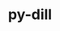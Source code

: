 ---
title: "py-dill"
layout: cache
categories: [package, develop]
meta: {"compilers": ["gcc@=11.4.0", "gcc@=13.2.0", "gcc@=7.5.0", "gcc@=9.4.0", "oneapi@=2024.2.1"], "num_specs": 50, "num_specs_by_stack": {"e4s": 7, "e4s-neoverse-v2": 6, "e4s-neoverse_v1": 2, "e4s-oneapi": 6, "e4s-power": 1, "ml-linux-aarch64-cpu": 6, "ml-linux-aarch64-cuda": 7, "ml-linux-x86_64-cpu": 7, "ml-linux-x86_64-cuda": 6, "ml-linux-x86_64-rocm": 7, "radiuss": 12, "root": 50}, "oss": ["ubuntu18.04", "ubuntu20.04", "ubuntu22.04", "ubuntu24.04"], "platforms": ["linux"], "stacks": ["e4s", "e4s-neoverse-v2", "e4s-neoverse_v1", "e4s-oneapi", "e4s-power", "ml-linux-aarch64-cpu", "ml-linux-aarch64-cuda", "ml-linux-x86_64-cpu", "ml-linux-x86_64-cuda", "ml-linux-x86_64-rocm", "radiuss", "root"], "targets": ["aarch64", "neoverse_v1", "neoverse_v2", "ppc64le", "x86_64_v3"], "versions": ["0.3.6"]}
spec_details: [{"compiler": "gcc@=7.5.0", "hash": "5xvltutod53rhap2glykkxytrzaeyvmt", "os": "ubuntu18.04", "platform": "linux", "size": "-", "stacks": ["radiuss", "root"], "tarball": "https://binaries.spack.io/develop/build_cache/linux-ubuntu18.04-x86_64_v3/gcc-7.5.0/py-dill-0.3.6/linux-ubuntu18.04-x86_64_v3-gcc-7.5.0-py-dill-0.3.6-5xvltutod53rhap2glykkxytrzaeyvmt.spack", "target": "x86_64_v3", "variants": ["build_system=python_pip", "patches=daf79b1"], "versions": ["0.3.6"]}, {"compiler": "gcc@=7.5.0", "hash": "adlthj7kseb3yvn6ax5c4offftt4cypz", "os": "ubuntu18.04", "platform": "linux", "size": "-", "stacks": ["radiuss", "root"], "tarball": "https://binaries.spack.io/develop/build_cache/linux-ubuntu18.04-x86_64_v3/gcc-7.5.0/py-dill-0.3.6/linux-ubuntu18.04-x86_64_v3-gcc-7.5.0-py-dill-0.3.6-adlthj7kseb3yvn6ax5c4offftt4cypz.spack", "target": "x86_64_v3", "variants": ["build_system=python_pip", "patches=daf79b1"], "versions": ["0.3.6"]}, {"compiler": "gcc@=7.5.0", "hash": "agp7vs6kl6tmxx2mdvaau7qghjrbjv2k", "os": "ubuntu18.04", "platform": "linux", "size": "-", "stacks": ["radiuss", "root"], "tarball": "https://binaries.spack.io/develop/build_cache/linux-ubuntu18.04-x86_64_v3/gcc-7.5.0/py-dill-0.3.6/linux-ubuntu18.04-x86_64_v3-gcc-7.5.0-py-dill-0.3.6-agp7vs6kl6tmxx2mdvaau7qghjrbjv2k.spack", "target": "x86_64_v3", "variants": ["build_system=python_pip", "patches=daf79b1"], "versions": ["0.3.6"]}, {"compiler": "gcc@=7.5.0", "hash": "epyqtltlqwvfuwnwiiz3m7q7kui737lr", "os": "ubuntu18.04", "platform": "linux", "size": "-", "stacks": ["radiuss", "root"], "tarball": "https://binaries.spack.io/develop/build_cache/linux-ubuntu18.04-x86_64_v3/gcc-7.5.0/py-dill-0.3.6/linux-ubuntu18.04-x86_64_v3-gcc-7.5.0-py-dill-0.3.6-epyqtltlqwvfuwnwiiz3m7q7kui737lr.spack", "target": "x86_64_v3", "variants": ["build_system=python_pip", "patches=daf79b1"], "versions": ["0.3.6"]}, {"compiler": "gcc@=7.5.0", "hash": "fjkosawaotffuhqsdzojlvjy3lm7sxcu", "os": "ubuntu18.04", "platform": "linux", "size": "-", "stacks": ["radiuss", "root"], "tarball": "https://binaries.spack.io/develop/build_cache/linux-ubuntu18.04-x86_64_v3/gcc-7.5.0/py-dill-0.3.6/linux-ubuntu18.04-x86_64_v3-gcc-7.5.0-py-dill-0.3.6-fjkosawaotffuhqsdzojlvjy3lm7sxcu.spack", "target": "x86_64_v3", "variants": ["build_system=python_pip", "patches=daf79b1"], "versions": ["0.3.6"]}, {"compiler": "gcc@=7.5.0", "hash": "gbtl6xnoum3wceymgao6msysccwm3i3x", "os": "ubuntu18.04", "platform": "linux", "size": "-", "stacks": ["radiuss", "root"], "tarball": "https://binaries.spack.io/develop/build_cache/linux-ubuntu18.04-x86_64_v3/gcc-7.5.0/py-dill-0.3.6/linux-ubuntu18.04-x86_64_v3-gcc-7.5.0-py-dill-0.3.6-gbtl6xnoum3wceymgao6msysccwm3i3x.spack", "target": "x86_64_v3", "variants": ["build_system=python_pip", "patches=daf79b1"], "versions": ["0.3.6"]}, {"compiler": "gcc@=7.5.0", "hash": "ihvack37mgu45yosyuevacq4a4ugmi62", "os": "ubuntu18.04", "platform": "linux", "size": "-", "stacks": ["radiuss", "root"], "tarball": "https://binaries.spack.io/develop/build_cache/linux-ubuntu18.04-x86_64_v3/gcc-7.5.0/py-dill-0.3.6/linux-ubuntu18.04-x86_64_v3-gcc-7.5.0-py-dill-0.3.6-ihvack37mgu45yosyuevacq4a4ugmi62.spack", "target": "x86_64_v3", "variants": ["build_system=python_pip", "patches=daf79b1"], "versions": ["0.3.6"]}, {"compiler": "gcc@=7.5.0", "hash": "jio2ntmae3qzjj6jxyxw6zowmrt2cgac", "os": "ubuntu18.04", "platform": "linux", "size": "-", "stacks": ["radiuss", "root"], "tarball": "https://binaries.spack.io/develop/build_cache/linux-ubuntu18.04-x86_64_v3/gcc-7.5.0/py-dill-0.3.6/linux-ubuntu18.04-x86_64_v3-gcc-7.5.0-py-dill-0.3.6-jio2ntmae3qzjj6jxyxw6zowmrt2cgac.spack", "target": "x86_64_v3", "variants": ["build_system=python_pip", "patches=daf79b1"], "versions": ["0.3.6"]}, {"compiler": "gcc@=7.5.0", "hash": "m5ormham4szmhwdm6vcmatowfyp5542p", "os": "ubuntu18.04", "platform": "linux", "size": "-", "stacks": ["radiuss", "root"], "tarball": "https://binaries.spack.io/develop/build_cache/linux-ubuntu18.04-x86_64_v3/gcc-7.5.0/py-dill-0.3.6/linux-ubuntu18.04-x86_64_v3-gcc-7.5.0-py-dill-0.3.6-m5ormham4szmhwdm6vcmatowfyp5542p.spack", "target": "x86_64_v3", "variants": ["build_system=python_pip", "patches=daf79b1"], "versions": ["0.3.6"]}, {"compiler": "gcc@=7.5.0", "hash": "mibivezji2a6mhlnxrizx6iruhjesoeh", "os": "ubuntu18.04", "platform": "linux", "size": "-", "stacks": ["radiuss", "root"], "tarball": "https://binaries.spack.io/develop/build_cache/linux-ubuntu18.04-x86_64_v3/gcc-7.5.0/py-dill-0.3.6/linux-ubuntu18.04-x86_64_v3-gcc-7.5.0-py-dill-0.3.6-mibivezji2a6mhlnxrizx6iruhjesoeh.spack", "target": "x86_64_v3", "variants": ["build_system=python_pip", "patches=daf79b1"], "versions": ["0.3.6"]}, {"compiler": "gcc@=7.5.0", "hash": "nj5yx3hnuswv3rrql46birmjrolx25lb", "os": "ubuntu18.04", "platform": "linux", "size": "-", "stacks": ["radiuss", "root"], "tarball": "https://binaries.spack.io/develop/build_cache/linux-ubuntu18.04-x86_64_v3/gcc-7.5.0/py-dill-0.3.6/linux-ubuntu18.04-x86_64_v3-gcc-7.5.0-py-dill-0.3.6-nj5yx3hnuswv3rrql46birmjrolx25lb.spack", "target": "x86_64_v3", "variants": ["build_system=python_pip", "patches=daf79b1"], "versions": ["0.3.6"]}, {"compiler": "gcc@=7.5.0", "hash": "o4us7axf3sf2rj6eqmlfug7jduhay4dl", "os": "ubuntu18.04", "platform": "linux", "size": "-", "stacks": ["root"], "tarball": "https://binaries.spack.io/develop/build_cache/linux-ubuntu18.04-x86_64_v3/gcc-7.5.0/py-dill-0.3.6/linux-ubuntu18.04-x86_64_v3-gcc-7.5.0-py-dill-0.3.6-o4us7axf3sf2rj6eqmlfug7jduhay4dl.spack", "target": "x86_64_v3", "variants": ["build_system=python_pip", "patches=daf79b1"], "versions": ["0.3.6"]}, {"compiler": "gcc@=7.5.0", "hash": "ollvlihkjsyxiwc2rho2n3btqlf7cbze", "os": "ubuntu18.04", "platform": "linux", "size": "-", "stacks": ["radiuss", "root"], "tarball": "https://binaries.spack.io/develop/build_cache/linux-ubuntu18.04-x86_64_v3/gcc-7.5.0/py-dill-0.3.6/linux-ubuntu18.04-x86_64_v3-gcc-7.5.0-py-dill-0.3.6-ollvlihkjsyxiwc2rho2n3btqlf7cbze.spack", "target": "x86_64_v3", "variants": ["build_system=python_pip", "patches=daf79b1"], "versions": ["0.3.6"]}, {"compiler": "gcc@=7.5.0", "hash": "skbgbhos4oqx2ozcysb3oqpajte5fln2", "os": "ubuntu18.04", "platform": "linux", "size": "-", "stacks": ["root"], "tarball": "https://binaries.spack.io/develop/build_cache/linux-ubuntu18.04-x86_64_v3/gcc-7.5.0/py-dill-0.3.6/linux-ubuntu18.04-x86_64_v3-gcc-7.5.0-py-dill-0.3.6-skbgbhos4oqx2ozcysb3oqpajte5fln2.spack", "target": "x86_64_v3", "variants": ["build_system=python_pip", "patches=daf79b1"], "versions": ["0.3.6"]}, {"compiler": "gcc@=9.4.0", "hash": "kw4p5jhfh2tc6er2giw34mkqvtfisuyi", "os": "ubuntu20.04", "platform": "linux", "size": "-", "stacks": ["e4s-power", "root"], "tarball": "https://binaries.spack.io/develop/build_cache/linux-ubuntu20.04-ppc64le/gcc-9.4.0/py-dill-0.3.6/linux-ubuntu20.04-ppc64le-gcc-9.4.0-py-dill-0.3.6-kw4p5jhfh2tc6er2giw34mkqvtfisuyi.spack", "target": "ppc64le", "variants": ["build_system=python_pip", "patches=daf79b1"], "versions": ["0.3.6"]}, {"compiler": "gcc@=11.4.0", "hash": "pqdj2ksc3bq5luanbc4pxti7dpzjsemk", "os": "ubuntu22.04", "platform": "linux", "size": "-", "stacks": ["e4s-neoverse_v1", "root"], "tarball": "https://binaries.spack.io/develop/build_cache/linux-ubuntu22.04-neoverse_v1/gcc-11.4.0/py-dill-0.3.6/linux-ubuntu22.04-neoverse_v1-gcc-11.4.0-py-dill-0.3.6-pqdj2ksc3bq5luanbc4pxti7dpzjsemk.spack", "target": "neoverse_v1", "variants": ["build_system=python_pip", "patches=daf79b1"], "versions": ["0.3.6"]}, {"compiler": "gcc@=11.4.0", "hash": "4y2tigsfgcl34lozhof72f4pdzt7kmei", "os": "ubuntu22.04", "platform": "linux", "size": "-", "stacks": ["e4s-neoverse_v1", "root"], "tarball": "https://binaries.spack.io/develop/build_cache/linux-ubuntu22.04-neoverse_v1/gcc-11.4.0/py-dill-0.3.6/linux-ubuntu22.04-neoverse_v1-gcc-11.4.0-py-dill-0.3.6-4y2tigsfgcl34lozhof72f4pdzt7kmei.spack", "target": "neoverse_v1", "variants": ["build_system=python_pip", "patches=daf79b1"], "versions": ["0.3.6"]}, {"compiler": "gcc@=11.4.0", "hash": "koi4arydc7jvhpc5msfdg7v2f6rlfmgn", "os": "ubuntu22.04", "platform": "linux", "size": "-", "stacks": ["e4s-neoverse-v2", "root"], "tarball": "https://binaries.spack.io/develop/build_cache/linux-ubuntu22.04-neoverse_v2/gcc-11.4.0/py-dill-0.3.6/linux-ubuntu22.04-neoverse_v2-gcc-11.4.0-py-dill-0.3.6-koi4arydc7jvhpc5msfdg7v2f6rlfmgn.spack", "target": "neoverse_v2", "variants": ["build_system=python_pip", "patches=daf79b1"], "versions": ["0.3.6"]}, {"compiler": "gcc@=11.4.0", "hash": "nahq3wthpkhpbsrhqx7xo3eauu7qwhp7", "os": "ubuntu22.04", "platform": "linux", "size": "-", "stacks": ["e4s-neoverse-v2", "root"], "tarball": "https://binaries.spack.io/develop/build_cache/linux-ubuntu22.04-neoverse_v2/gcc-11.4.0/py-dill-0.3.6/linux-ubuntu22.04-neoverse_v2-gcc-11.4.0-py-dill-0.3.6-nahq3wthpkhpbsrhqx7xo3eauu7qwhp7.spack", "target": "neoverse_v2", "variants": ["build_system=python_pip", "patches=daf79b1"], "versions": ["0.3.6"]}, {"compiler": "gcc@=11.4.0", "hash": "ojjr3ycox5crw2ytufno7mh654mtxexc", "os": "ubuntu22.04", "platform": "linux", "size": "-", "stacks": ["e4s-neoverse-v2", "root"], "tarball": "https://binaries.spack.io/develop/build_cache/linux-ubuntu22.04-neoverse_v2/gcc-11.4.0/py-dill-0.3.6/linux-ubuntu22.04-neoverse_v2-gcc-11.4.0-py-dill-0.3.6-ojjr3ycox5crw2ytufno7mh654mtxexc.spack", "target": "neoverse_v2", "variants": ["build_system=python_pip", "patches=daf79b1"], "versions": ["0.3.6"]}, {"compiler": "gcc@=11.4.0", "hash": "ar4k54vviky2j56ev5frbeqi74v2akaa", "os": "ubuntu22.04", "platform": "linux", "size": "-", "stacks": ["e4s-neoverse-v2", "root"], "tarball": "https://binaries.spack.io/develop/build_cache/linux-ubuntu22.04-neoverse_v2/gcc-11.4.0/py-dill-0.3.6/linux-ubuntu22.04-neoverse_v2-gcc-11.4.0-py-dill-0.3.6-ar4k54vviky2j56ev5frbeqi74v2akaa.spack", "target": "neoverse_v2", "variants": ["build_system=python_pip", "patches=daf79b1"], "versions": ["0.3.6"]}, {"compiler": "gcc@=11.4.0", "hash": "33afwdkmdnn3hxk62z73rlydjvepe3xz", "os": "ubuntu22.04", "platform": "linux", "size": "-", "stacks": ["e4s-neoverse-v2", "root"], "tarball": "https://binaries.spack.io/develop/build_cache/linux-ubuntu22.04-neoverse_v2/gcc-11.4.0/py-dill-0.3.6/linux-ubuntu22.04-neoverse_v2-gcc-11.4.0-py-dill-0.3.6-33afwdkmdnn3hxk62z73rlydjvepe3xz.spack", "target": "neoverse_v2", "variants": ["build_system=python_pip", "patches=daf79b1"], "versions": ["0.3.6"]}, {"compiler": "gcc@=11.4.0", "hash": "ud3b4cuawo2lpl2vw3kdkiyvf2nboopz", "os": "ubuntu22.04", "platform": "linux", "size": "-", "stacks": ["e4s-neoverse-v2", "root"], "tarball": "https://binaries.spack.io/develop/build_cache/linux-ubuntu22.04-neoverse_v2/gcc-11.4.0/py-dill-0.3.6/linux-ubuntu22.04-neoverse_v2-gcc-11.4.0-py-dill-0.3.6-ud3b4cuawo2lpl2vw3kdkiyvf2nboopz.spack", "target": "neoverse_v2", "variants": ["build_system=python_pip", "patches=daf79b1"], "versions": ["0.3.6"]}, {"compiler": "gcc@=11.4.0", "hash": "6v6zom6ourvtcosyjmnzq3pbynqll2su", "os": "ubuntu22.04", "platform": "linux", "size": "-", "stacks": ["e4s", "root"], "tarball": "https://binaries.spack.io/develop/build_cache/linux-ubuntu22.04-x86_64_v3/gcc-11.4.0/py-dill-0.3.6/linux-ubuntu22.04-x86_64_v3-gcc-11.4.0-py-dill-0.3.6-6v6zom6ourvtcosyjmnzq3pbynqll2su.spack", "target": "x86_64_v3", "variants": ["build_system=python_pip", "patches=daf79b1"], "versions": ["0.3.6"]}, {"compiler": "gcc@=11.4.0", "hash": "77ykr5ykzz3gp2cij2724omdvgeyhn26", "os": "ubuntu22.04", "platform": "linux", "size": "-", "stacks": ["e4s", "root"], "tarball": "https://binaries.spack.io/develop/build_cache/linux-ubuntu22.04-x86_64_v3/gcc-11.4.0/py-dill-0.3.6/linux-ubuntu22.04-x86_64_v3-gcc-11.4.0-py-dill-0.3.6-77ykr5ykzz3gp2cij2724omdvgeyhn26.spack", "target": "x86_64_v3", "variants": ["build_system=python_pip", "patches=daf79b1"], "versions": ["0.3.6"]}, {"compiler": "gcc@=11.4.0", "hash": "uhjte7xmmjozky7ld7wru432j6hs47ag", "os": "ubuntu22.04", "platform": "linux", "size": "-", "stacks": ["e4s", "root"], "tarball": "https://binaries.spack.io/develop/build_cache/linux-ubuntu22.04-x86_64_v3/gcc-11.4.0/py-dill-0.3.6/linux-ubuntu22.04-x86_64_v3-gcc-11.4.0-py-dill-0.3.6-uhjte7xmmjozky7ld7wru432j6hs47ag.spack", "target": "x86_64_v3", "variants": ["build_system=python_pip", "patches=daf79b1"], "versions": ["0.3.6"]}, {"compiler": "gcc@=11.4.0", "hash": "j2rfon7yaern5e7ws4kxevuz74axgef5", "os": "ubuntu22.04", "platform": "linux", "size": "-", "stacks": ["e4s", "root"], "tarball": "https://binaries.spack.io/develop/build_cache/linux-ubuntu22.04-x86_64_v3/gcc-11.4.0/py-dill-0.3.6/linux-ubuntu22.04-x86_64_v3-gcc-11.4.0-py-dill-0.3.6-j2rfon7yaern5e7ws4kxevuz74axgef5.spack", "target": "x86_64_v3", "variants": ["build_system=python_pip", "patches=daf79b1"], "versions": ["0.3.6"]}, {"compiler": "gcc@=11.4.0", "hash": "v4dni5obkxntz36vw2ndvrbxexhqomqa", "os": "ubuntu22.04", "platform": "linux", "size": "-", "stacks": ["e4s", "root"], "tarball": "https://binaries.spack.io/develop/build_cache/linux-ubuntu22.04-x86_64_v3/gcc-11.4.0/py-dill-0.3.6/linux-ubuntu22.04-x86_64_v3-gcc-11.4.0-py-dill-0.3.6-v4dni5obkxntz36vw2ndvrbxexhqomqa.spack", "target": "x86_64_v3", "variants": ["build_system=python_pip", "patches=daf79b1"], "versions": ["0.3.6"]}, {"compiler": "gcc@=11.4.0", "hash": "q5k5xfm67zec3wonv4pqkena77scb2sx", "os": "ubuntu22.04", "platform": "linux", "size": "-", "stacks": ["e4s", "root"], "tarball": "https://binaries.spack.io/develop/build_cache/linux-ubuntu22.04-x86_64_v3/gcc-11.4.0/py-dill-0.3.6/linux-ubuntu22.04-x86_64_v3-gcc-11.4.0-py-dill-0.3.6-q5k5xfm67zec3wonv4pqkena77scb2sx.spack", "target": "x86_64_v3", "variants": ["build_system=python_pip", "patches=daf79b1"], "versions": ["0.3.6"]}, {"compiler": "gcc@=11.4.0", "hash": "h3jmhaemzxvngwqm3nkrrh6flffgzpqe", "os": "ubuntu22.04", "platform": "linux", "size": "-", "stacks": ["e4s", "root"], "tarball": "https://binaries.spack.io/develop/build_cache/linux-ubuntu22.04-x86_64_v3/gcc-11.4.0/py-dill-0.3.6/linux-ubuntu22.04-x86_64_v3-gcc-11.4.0-py-dill-0.3.6-h3jmhaemzxvngwqm3nkrrh6flffgzpqe.spack", "target": "x86_64_v3", "variants": ["build_system=python_pip", "patches=daf79b1"], "versions": ["0.3.6"]}, {"compiler": "oneapi@=2024.2.1", "hash": "yfzvepdb7nvzbdzwyjw3diohayizwxi5", "os": "ubuntu22.04", "platform": "linux", "size": "-", "stacks": ["e4s-oneapi", "root"], "tarball": "https://binaries.spack.io/develop/build_cache/linux-ubuntu22.04-x86_64_v3/oneapi-2024.2.1/py-dill-0.3.6/linux-ubuntu22.04-x86_64_v3-oneapi-2024.2.1-py-dill-0.3.6-yfzvepdb7nvzbdzwyjw3diohayizwxi5.spack", "target": "x86_64_v3", "variants": ["build_system=python_pip", "patches=daf79b1"], "versions": ["0.3.6"]}, {"compiler": "oneapi@=2024.2.1", "hash": "jdaeakv3qf6bfg4hvuabxnakfbtrhlap", "os": "ubuntu22.04", "platform": "linux", "size": "-", "stacks": ["e4s-oneapi", "root"], "tarball": "https://binaries.spack.io/develop/build_cache/linux-ubuntu22.04-x86_64_v3/oneapi-2024.2.1/py-dill-0.3.6/linux-ubuntu22.04-x86_64_v3-oneapi-2024.2.1-py-dill-0.3.6-jdaeakv3qf6bfg4hvuabxnakfbtrhlap.spack", "target": "x86_64_v3", "variants": ["build_system=python_pip", "patches=daf79b1"], "versions": ["0.3.6"]}, {"compiler": "oneapi@=2024.2.1", "hash": "ggj62bdz72uet5cnfkol4fe24wwfetxz", "os": "ubuntu22.04", "platform": "linux", "size": "-", "stacks": ["e4s-oneapi", "root"], "tarball": "https://binaries.spack.io/develop/build_cache/linux-ubuntu22.04-x86_64_v3/oneapi-2024.2.1/py-dill-0.3.6/linux-ubuntu22.04-x86_64_v3-oneapi-2024.2.1-py-dill-0.3.6-ggj62bdz72uet5cnfkol4fe24wwfetxz.spack", "target": "x86_64_v3", "variants": ["build_system=python_pip", "patches=daf79b1"], "versions": ["0.3.6"]}, {"compiler": "oneapi@=2024.2.1", "hash": "gescbbvtquwgalvce56klkugv2w6h2r4", "os": "ubuntu22.04", "platform": "linux", "size": "-", "stacks": ["e4s-oneapi", "root"], "tarball": "https://binaries.spack.io/develop/build_cache/linux-ubuntu22.04-x86_64_v3/oneapi-2024.2.1/py-dill-0.3.6/linux-ubuntu22.04-x86_64_v3-oneapi-2024.2.1-py-dill-0.3.6-gescbbvtquwgalvce56klkugv2w6h2r4.spack", "target": "x86_64_v3", "variants": ["build_system=python_pip", "patches=daf79b1"], "versions": ["0.3.6"]}, {"compiler": "oneapi@=2024.2.1", "hash": "yl6m3ylj7fdg4m5asx7qe2cekzx3n42j", "os": "ubuntu22.04", "platform": "linux", "size": "-", "stacks": ["e4s-oneapi", "root"], "tarball": "https://binaries.spack.io/develop/build_cache/linux-ubuntu22.04-x86_64_v3/oneapi-2024.2.1/py-dill-0.3.6/linux-ubuntu22.04-x86_64_v3-oneapi-2024.2.1-py-dill-0.3.6-yl6m3ylj7fdg4m5asx7qe2cekzx3n42j.spack", "target": "x86_64_v3", "variants": ["build_system=python_pip", "patches=daf79b1"], "versions": ["0.3.6"]}, {"compiler": "oneapi@=2024.2.1", "hash": "dtiqwhns2hq5alop7h4h4q64uw4nmmls", "os": "ubuntu22.04", "platform": "linux", "size": "-", "stacks": ["e4s-oneapi", "root"], "tarball": "https://binaries.spack.io/develop/build_cache/linux-ubuntu22.04-x86_64_v3/oneapi-2024.2.1/py-dill-0.3.6/linux-ubuntu22.04-x86_64_v3-oneapi-2024.2.1-py-dill-0.3.6-dtiqwhns2hq5alop7h4h4q64uw4nmmls.spack", "target": "x86_64_v3", "variants": ["build_system=python_pip", "patches=daf79b1"], "versions": ["0.3.6"]}, {"compiler": "gcc@=13.2.0", "hash": "2naftuwh4eon6gzj3rvyjvecq35wppg2", "os": "ubuntu24.04", "platform": "linux", "size": "-", "stacks": ["ml-linux-aarch64-cpu", "ml-linux-aarch64-cuda", "root"], "tarball": "https://binaries.spack.io/develop/build_cache/linux-ubuntu24.04-aarch64/gcc-13.2.0/py-dill-0.3.6/linux-ubuntu24.04-aarch64-gcc-13.2.0-py-dill-0.3.6-2naftuwh4eon6gzj3rvyjvecq35wppg2.spack", "target": "aarch64", "variants": ["build_system=python_pip", "patches=daf79b1"], "versions": ["0.3.6"]}, {"compiler": "gcc@=13.2.0", "hash": "46fwikjdtviywabvzrw6rdlim2he4rh7", "os": "ubuntu24.04", "platform": "linux", "size": "-", "stacks": ["ml-linux-aarch64-cpu", "ml-linux-aarch64-cuda", "root"], "tarball": "https://binaries.spack.io/develop/build_cache/linux-ubuntu24.04-aarch64/gcc-13.2.0/py-dill-0.3.6/linux-ubuntu24.04-aarch64-gcc-13.2.0-py-dill-0.3.6-46fwikjdtviywabvzrw6rdlim2he4rh7.spack", "target": "aarch64", "variants": ["build_system=python_pip", "patches=daf79b1"], "versions": ["0.3.6"]}, {"compiler": "gcc@=13.2.0", "hash": "dk5rhrgibmngbadwaartwykc7bdugtqj", "os": "ubuntu24.04", "platform": "linux", "size": "-", "stacks": ["ml-linux-aarch64-cpu", "ml-linux-aarch64-cuda", "root"], "tarball": "https://binaries.spack.io/develop/build_cache/linux-ubuntu24.04-aarch64/gcc-13.2.0/py-dill-0.3.6/linux-ubuntu24.04-aarch64-gcc-13.2.0-py-dill-0.3.6-dk5rhrgibmngbadwaartwykc7bdugtqj.spack", "target": "aarch64", "variants": ["build_system=python_pip", "patches=daf79b1"], "versions": ["0.3.6"]}, {"compiler": "gcc@=13.2.0", "hash": "fpgwbpjcs7pt7r6uuw2mjnvpskg4uuqk", "os": "ubuntu24.04", "platform": "linux", "size": "-", "stacks": ["ml-linux-aarch64-cpu", "ml-linux-aarch64-cuda", "root"], "tarball": "https://binaries.spack.io/develop/build_cache/linux-ubuntu24.04-aarch64/gcc-13.2.0/py-dill-0.3.6/linux-ubuntu24.04-aarch64-gcc-13.2.0-py-dill-0.3.6-fpgwbpjcs7pt7r6uuw2mjnvpskg4uuqk.spack", "target": "aarch64", "variants": ["build_system=python_pip", "patches=daf79b1"], "versions": ["0.3.6"]}, {"compiler": "gcc@=13.2.0", "hash": "kunwhaz7ktypfrkad6bccuru6r7pqxsl", "os": "ubuntu24.04", "platform": "linux", "size": "-", "stacks": ["ml-linux-aarch64-cpu", "ml-linux-aarch64-cuda", "root"], "tarball": "https://binaries.spack.io/develop/build_cache/linux-ubuntu24.04-aarch64/gcc-13.2.0/py-dill-0.3.6/linux-ubuntu24.04-aarch64-gcc-13.2.0-py-dill-0.3.6-kunwhaz7ktypfrkad6bccuru6r7pqxsl.spack", "target": "aarch64", "variants": ["build_system=python_pip", "patches=daf79b1"], "versions": ["0.3.6"]}, {"compiler": "gcc@=13.2.0", "hash": "pxmf2lsgkaxxxql5gp24wdr5rzwubpra", "os": "ubuntu24.04", "platform": "linux", "size": "-", "stacks": ["ml-linux-aarch64-cpu", "ml-linux-aarch64-cuda", "root"], "tarball": "https://binaries.spack.io/develop/build_cache/linux-ubuntu24.04-aarch64/gcc-13.2.0/py-dill-0.3.6/linux-ubuntu24.04-aarch64-gcc-13.2.0-py-dill-0.3.6-pxmf2lsgkaxxxql5gp24wdr5rzwubpra.spack", "target": "aarch64", "variants": ["build_system=python_pip", "patches=daf79b1"], "versions": ["0.3.6"]}, {"compiler": "gcc@=13.2.0", "hash": "tpqdc7sjjwp6lcgg4rthh7f3tfihm644", "os": "ubuntu24.04", "platform": "linux", "size": "-", "stacks": ["ml-linux-aarch64-cuda", "root"], "tarball": "https://binaries.spack.io/develop/build_cache/linux-ubuntu24.04-aarch64/gcc-13.2.0/py-dill-0.3.6/linux-ubuntu24.04-aarch64-gcc-13.2.0-py-dill-0.3.6-tpqdc7sjjwp6lcgg4rthh7f3tfihm644.spack", "target": "aarch64", "variants": ["build_system=python_pip", "patches=daf79b1"], "versions": ["0.3.6"]}, {"compiler": "gcc@=13.2.0", "hash": "2o7hncwxgck5gpi5hiar3qbbcjyxerf2", "os": "ubuntu24.04", "platform": "linux", "size": "-", "stacks": ["ml-linux-x86_64-cpu", "ml-linux-x86_64-cuda", "ml-linux-x86_64-rocm", "root"], "tarball": "https://binaries.spack.io/develop/build_cache/linux-ubuntu24.04-x86_64_v3/gcc-13.2.0/py-dill-0.3.6/linux-ubuntu24.04-x86_64_v3-gcc-13.2.0-py-dill-0.3.6-2o7hncwxgck5gpi5hiar3qbbcjyxerf2.spack", "target": "x86_64_v3", "variants": ["build_system=python_pip", "patches=daf79b1"], "versions": ["0.3.6"]}, {"compiler": "gcc@=13.2.0", "hash": "7n7ql7lsmzuryy3e52rrqynxhijijm4j", "os": "ubuntu24.04", "platform": "linux", "size": "-", "stacks": ["ml-linux-x86_64-cpu", "ml-linux-x86_64-cuda", "ml-linux-x86_64-rocm", "root"], "tarball": "https://binaries.spack.io/develop/build_cache/linux-ubuntu24.04-x86_64_v3/gcc-13.2.0/py-dill-0.3.6/linux-ubuntu24.04-x86_64_v3-gcc-13.2.0-py-dill-0.3.6-7n7ql7lsmzuryy3e52rrqynxhijijm4j.spack", "target": "x86_64_v3", "variants": ["build_system=python_pip", "patches=daf79b1"], "versions": ["0.3.6"]}, {"compiler": "gcc@=13.2.0", "hash": "crur23z27q373apl7l3yxflsk5ry4nab", "os": "ubuntu24.04", "platform": "linux", "size": "-", "stacks": ["ml-linux-x86_64-cpu", "ml-linux-x86_64-cuda", "ml-linux-x86_64-rocm", "root"], "tarball": "https://binaries.spack.io/develop/build_cache/linux-ubuntu24.04-x86_64_v3/gcc-13.2.0/py-dill-0.3.6/linux-ubuntu24.04-x86_64_v3-gcc-13.2.0-py-dill-0.3.6-crur23z27q373apl7l3yxflsk5ry4nab.spack", "target": "x86_64_v3", "variants": ["build_system=python_pip", "patches=daf79b1"], "versions": ["0.3.6"]}, {"compiler": "gcc@=13.2.0", "hash": "ews6mouhqcdpioumzj3twcnfo72kbjob", "os": "ubuntu24.04", "platform": "linux", "size": "-", "stacks": ["ml-linux-x86_64-cpu", "ml-linux-x86_64-cuda", "ml-linux-x86_64-rocm", "root"], "tarball": "https://binaries.spack.io/develop/build_cache/linux-ubuntu24.04-x86_64_v3/gcc-13.2.0/py-dill-0.3.6/linux-ubuntu24.04-x86_64_v3-gcc-13.2.0-py-dill-0.3.6-ews6mouhqcdpioumzj3twcnfo72kbjob.spack", "target": "x86_64_v3", "variants": ["build_system=python_pip", "patches=daf79b1"], "versions": ["0.3.6"]}, {"compiler": "gcc@=13.2.0", "hash": "st47pimsb7nbpckrvjxd63n6mwmnaez4", "os": "ubuntu24.04", "platform": "linux", "size": "-", "stacks": ["ml-linux-x86_64-cpu", "ml-linux-x86_64-cuda", "ml-linux-x86_64-rocm", "root"], "tarball": "https://binaries.spack.io/develop/build_cache/linux-ubuntu24.04-x86_64_v3/gcc-13.2.0/py-dill-0.3.6/linux-ubuntu24.04-x86_64_v3-gcc-13.2.0-py-dill-0.3.6-st47pimsb7nbpckrvjxd63n6mwmnaez4.spack", "target": "x86_64_v3", "variants": ["build_system=python_pip", "patches=daf79b1"], "versions": ["0.3.6"]}, {"compiler": "gcc@=13.2.0", "hash": "vpy7bj32aybje4qxh6fdkhwkku4yovso", "os": "ubuntu24.04", "platform": "linux", "size": "-", "stacks": ["ml-linux-x86_64-cpu", "ml-linux-x86_64-rocm", "root"], "tarball": "https://binaries.spack.io/develop/build_cache/linux-ubuntu24.04-x86_64_v3/gcc-13.2.0/py-dill-0.3.6/linux-ubuntu24.04-x86_64_v3-gcc-13.2.0-py-dill-0.3.6-vpy7bj32aybje4qxh6fdkhwkku4yovso.spack", "target": "x86_64_v3", "variants": ["build_system=python_pip", "patches=daf79b1"], "versions": ["0.3.6"]}, {"compiler": "gcc@=13.2.0", "hash": "y5ti7dut5r3hbncujesgy4cylrvp6nbi", "os": "ubuntu24.04", "platform": "linux", "size": "-", "stacks": ["ml-linux-x86_64-cpu", "ml-linux-x86_64-cuda", "ml-linux-x86_64-rocm", "root"], "tarball": "https://binaries.spack.io/develop/build_cache/linux-ubuntu24.04-x86_64_v3/gcc-13.2.0/py-dill-0.3.6/linux-ubuntu24.04-x86_64_v3-gcc-13.2.0-py-dill-0.3.6-y5ti7dut5r3hbncujesgy4cylrvp6nbi.spack", "target": "x86_64_v3", "variants": ["build_system=python_pip", "patches=daf79b1"], "versions": ["0.3.6"]}]
---